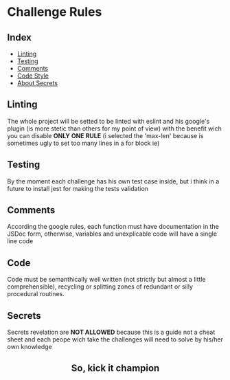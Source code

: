 # Challenge Rules

## Index
- [Linting](#Linting)
- [Testing](#Testing)
- [Comments](#Comments)
- [Code Style](#Code)
- [About Secrets](#Secrets)

## Linting <a id="Linting"></a>
The whole project will be setted to be linted
with eslint and his google's plugin (is more 
stetic than others for my point of view) with 
the benefit wich you can disable **ONLY ONE 
RULE** (i selected the 'max-len' because is 
sometimes ugly to set too many lines in a for 
block ie)

## Testing <a id="Testing"></a>
By the moment each challenge has his own test case inside, but i think
in a future to install jest for making the tests validation

## Comments <a id="Comments"></a>
According the google rules, each function must have documentation in the 
JSDoc form, otherwise, variables and unexplicable code will have a single 
line code 

## Code <a id="Code"></a>
Code must be semanthically well written (not strictly but almost a little
comprehensible), recycling or splitting zones of redundant or silly procedural routines.

## Secrets <a id="Secrets"></a>
Secrets revelation are **NOT ALLOWED** because 
this is a guide not a cheat sheet and each 
peope wich take the challenges will need to 
solve by his/her own knowledge


<h2 align="center">So, kick it champion</h2>
